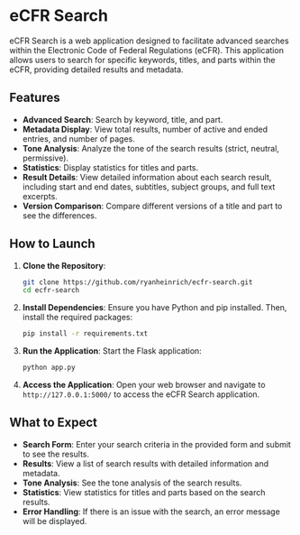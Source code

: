 # eCFR Search

eCFR Search is a web application designed to facilitate advanced searches within the Electronic Code of Federal Regulations (eCFR). This application allows users to search for specific keywords, titles, and parts within the eCFR, providing detailed results and metadata.

## Features

- **Advanced Search**: Search by keyword, title, and part.
- **Metadata Display**: View total results, number of active and ended entries, and number of pages.
- **Tone Analysis**: Analyze the tone of the search results (strict, neutral, permissive).
- **Statistics**: Display statistics for titles and parts.
- **Result Details**: View detailed information about each search result, including start and end dates, subtitles, subject groups, and full text excerpts.
- **Version Comparison**: Compare different versions of a title and part to see the differences.

## How to Launch

1. **Clone the Repository**:
    ```sh
    git clone https://github.com/ryanheinrich/ecfr-search.git
    cd ecfr-search
    ```

2. **Install Dependencies**:
    Ensure you have Python and pip installed. Then, install the required packages:
    ```sh
    pip install -r requirements.txt
    ```

3. **Run the Application**:
    Start the Flask application:
    ```sh
    python app.py
    ```

4. **Access the Application**:
    Open your web browser and navigate to `http://127.0.0.1:5000/` to access the eCFR Search application.

## What to Expect

- **Search Form**: Enter your search criteria in the provided form and submit to see the results.
- **Results**: View a list of search results with detailed information and metadata.
- **Tone Analysis**: See the tone analysis of the search results.
- **Statistics**: View statistics for titles and parts based on the search results.
- **Error Handling**: If there is an issue with the search, an error message will be displayed.